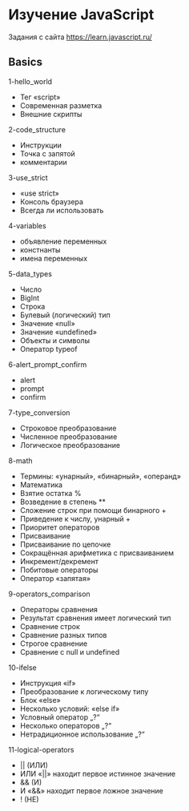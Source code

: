 # Изучение JavaScript
Задания с сайта https://learn.javascript.ru/


Basics
----------------------------
1-hello_world
- Тег «script»
- Современная разметка
- Внешние скрипты

2-code_structure
- Инструкции
- Точка с запятой
- комментарии

3-use_strict
- «use strict»
- Консоль браузера
- Всегда ли использовать

4-variables
- объявление переменных
- констнанты
- имена переменных

5-data_types
- Число
- BigInt
- Строка
- Булевый (логический) тип
- Значение «null»
- Значение «undefined»
- Объекты и символы
- Оператор typeof

6-alert_prompt_confirm
- alert
- prompt
- confirm

7-type_conversion
- Строковое преобразование
- Численное преобразование
- Логическое преобразование

8-math
- Термины: «унарный», «бинарный», «операнд»
- Математика
- Взятие остатка %
- Возведение в степень **
- Сложение строк при помощи бинарного +
- Приведение к числу, унарный +
- Приоритет операторов
- Присваивание
- Присваивание по цепочке
- Сокращённая арифметика с присваиванием
- Инкремент/декремент
- Побитовые операторы
- Оператор «запятая»

9-operators_comparison
- Операторы сравнения
- Результат сравнения имеет логический тип
- Сравнение строк
- Сравнение разных типов
- Строгое сравнение
- Сравнение с null и undefined

10-ifelse
- Инструкция «if»
- Преобразование к логическому типу
- Блок «else»
- Несколько условий: «else if»
- Условный оператор „?“
- Несколько операторов „?“
- Нетрадиционное использование „?“

11-logical-operators
- || (ИЛИ)
- ИЛИ «||» находит первое истинное значение
- && (И)
- И «&&» находит первое ложное значение
- ! (НЕ)
